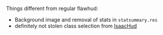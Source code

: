 Things different from regular flawhud:
- Background image and removal of stats in `statsummary.res`
- definitely not stolen class selection from <a href="https://huds.tf/site/s-Isaac-Hud" target="_blank">IsaacHud</a>
